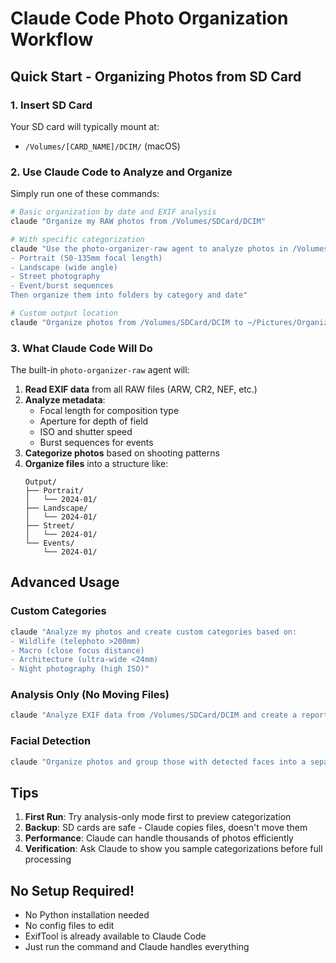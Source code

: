 # Claude Code Photo Organization Workflow

## Quick Start - Organizing Photos from SD Card

### 1. Insert SD Card
Your SD card will typically mount at:
- `/Volumes/[CARD_NAME]/DCIM/` (macOS)

### 2. Use Claude Code to Analyze and Organize

Simply run one of these commands:

```bash
# Basic organization by date and EXIF analysis
claude "Organize my RAW photos from /Volumes/SDCard/DCIM"

# With specific categorization
claude "Use the photo-organizer-raw agent to analyze photos in /Volumes/SDCard/DCIM and categorize them by:
- Portrait (50-135mm focal length)
- Landscape (wide angle)
- Street photography
- Event/burst sequences
Then organize them into folders by category and date"

# Custom output location
claude "Organize photos from /Volumes/SDCard/DCIM to ~/Pictures/Organized with EXIF categorization"
```

### 3. What Claude Code Will Do

The built-in `photo-organizer-raw` agent will:
1. **Read EXIF data** from all RAW files (ARW, CR2, NEF, etc.)
2. **Analyze metadata**:
   - Focal length for composition type
   - Aperture for depth of field
   - ISO and shutter speed
   - Burst sequences for events
3. **Categorize photos** based on shooting patterns
4. **Organize files** into a structure like:
   ```
   Output/
   ├── Portrait/
   │   └── 2024-01/
   ├── Landscape/
   │   └── 2024-01/
   ├── Street/
   │   └── 2024-01/
   └── Events/
       └── 2024-01/
   ```

## Advanced Usage

### Custom Categories
```bash
claude "Analyze my photos and create custom categories based on:
- Wildlife (telephoto >200mm)
- Macro (close focus distance)
- Architecture (ultra-wide <24mm)
- Night photography (high ISO)"
```

### Analysis Only (No Moving Files)
```bash
claude "Analyze EXIF data from /Volumes/SDCard/DCIM and create a report without moving files"
```

### Facial Detection
```bash
claude "Organize photos and group those with detected faces into a separate folder"
```

## Tips

1. **First Run**: Try analysis-only mode first to preview categorization
2. **Backup**: SD cards are safe - Claude copies files, doesn't move them
3. **Performance**: Claude can handle thousands of photos efficiently
4. **Verification**: Ask Claude to show you sample categorizations before full processing

## No Setup Required!

- No Python installation needed
- No config files to edit
- ExifTool is already available to Claude Code
- Just run the command and Claude handles everything
